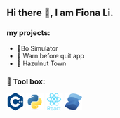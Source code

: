 ## Hi there 👋, I am Fiona Li. 

<!--
**aaanoifjia/aaanoifjia** is a ✨ _special_ ✨ repository because its `README.md` (this file) appears on your GitHub profile.

Here are some ideas to get you started:

- 🔭 I’m currently working on ...
- 🌱 I’m currently learning ...
- 👯 I’m looking to collaborate on ...
- 🤔 I’m looking for help with ...
- 💬 Ask me about ...
- 📫 How to reach me: ...
- 😄 Pronouns: ...
- ⚡ Fun fact: ...
-->

### my projects:
- 🎵Bo Simulator
- 📲 Warn before quit app
- 🌰 Hazulnut Town

### 🔧 Tool box:

[<img src='https://github.com/devicons/devicon/blob/master/icons/cplusplus/cplusplus-plain.svg' height='40'>](https://cplusplus.com/)
[<img src='https://github.com/devicons/devicon/blob/master/icons/python/python-original.svg' height='40'>](https://www.python.org/)
[<img src='https://github.com/devicons/devicon/blob/master/icons/react/react-original-wordmark.svg' height='40'>](https://react.dev/)
[<img src='https://github.com/devicons/devicon/blob/master/icons/solidjs/solidjs-original.svg' height='40'>](https://www.solidjs.com/)

